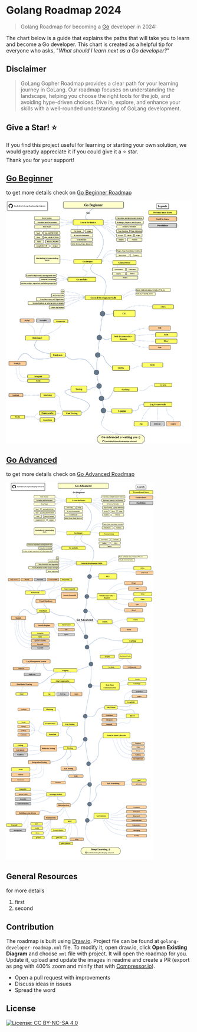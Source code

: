 # Golang Roadmap 2024

> Golang Roadmap for becoming a [Go](https://golang.org/) developer in 2024:

The chart below is a guide that explains the paths that will take you to learn and become a Go developer. This chart is created as a helpful tip for everyone who asks, "*What should I learn next as a Go developer?*"

## Disclaimer

> GoLang Gopher Roadmap provides a clear path for your learning journey in GoLang. Our roadmap focuses on understanding the landscape, helping you choose the right tools for the job, and avoiding hype-driven choices. Dive in, explore, and enhance your skills with a well-rounded understanding of GoLang development.
## Give a Star! :star:

If you find this project useful for learning or starting your own solution, we would greatly appreciate it if you could give it a :star: star. </br>  Thank you for your support!  
##  [Go Beginner](./go-beginner/README.md)
to get more details check on [Go Beginner Roadmap](./go-beginner/README.md)

![Go Beginner Roadmap](./go-beginner/golang-developer-roadmap.drawio.png)


## [Go Advanced](./go-advanced/README.md)
to get more details check on [Go Advanced Roadmap](./go-advanced/README.md)

![Go Advanced Roadmap](./go-advanced/golang-advanced-roadmap.drawio.png)

## General Resources
for more details 
 1. first 
 2. second 

## Contribution

The roadmap is built using [Draw.io](https://www.draw.io/). Project file can be found at `golang-developer-roadmap.xml` file. To modify it, open draw.io, click **Open Existing Diagram** and choose `xml` file with project. It will open the roadmap for you. Update it, upload and update the images in readme and create a PR (export as png with 400% zoom and minify that with [Compressor.io](https://compressor.io/compress)).

- Open a pull request with improvements
- Discuss ideas in issues
- Spread the word

## License

[![License: CC BY-NC-SA 4.0](https://img.shields.io/badge/License-CC%20BY--NC--SA%204.0-lightgrey.svg)](https://creativecommons.org/licenses/by-nc-sa/4.0/)
